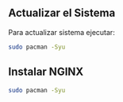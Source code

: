
## Actualizar el Sistema
Para actualizar sistema ejecutar:

```sh
sudo pacman -Syu
```

## Instalar NGINX
```sh
sudo pacman -Syu
```
